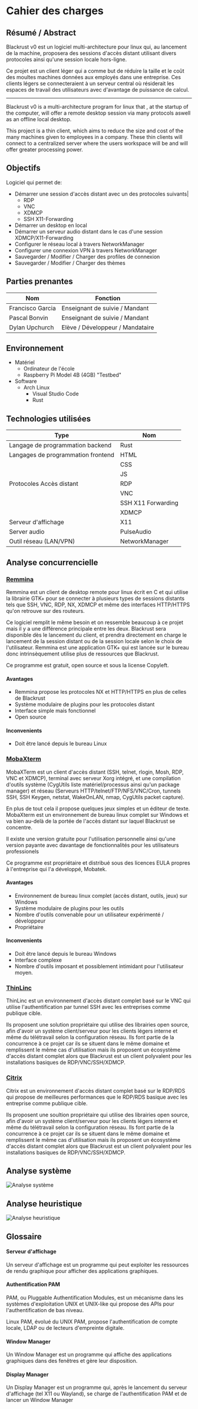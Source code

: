 # Cahier des charges
## Résumé / Abstract
Blackrust v0 est un logiciel multi-architecture pour linux qui, au lancement de la machine, proposera des sessions d'accès distant utilisant divers protocoles ainsi qu'une session locale hors-ligne.

Ce projet est un client léger qui a comme but de réduire la taille et le coût des moultes machines données aux employés dans une entreprise. Ces clients légers se connecteraient à un serveur central où résiderait les espaces de travail des utilisateurs avec d'avantage de puissance de calcul.

---

Blackrust v0 is a multi-architecture program for linux that , at the startup of the computer, will offer a remote desktop session via many protocols aswell as an offline local desktop.

This project is a thin client, which aims to reduce the size and cost of the many machines given to employees in a company. These thin clients will connect to a centralized server where the users workspace will be and will offer greater processing power.
## Objectifs
Logiciel qui permet de:

- Démarrer une session d'accès distant avec un des protocoles suivants|
    - RDP
    - VNC
    - XDMCP
    - SSH X11-Forwarding
- Démarrer un desktop en local
- Démarrer un serveur audio distant dans le cas d'une session XDMCP/X11-Forwarding
- Configurer le réseau local à travers NetworkManager
- Configurer une connexion VPN à travers NetworkManager
- Sauvegarder / Modifier / Charger des profiles de connexion
- Sauvegarder / Modifier / Charger des thèmes
## Parties prenantes
| Nom | Fonction |
|-|-|
| Francisco Garcia | Enseignant de suivie / Mandant |
| Pascal Bonvin | Enseignant de suivie / Mandant |
| Dylan Upchurch | Elève / Développeur / Mandataire |

## Environnement
- Matériel
    - Ordinateur de l'école
    - Raspberry Pi Model 4B (4GB) "Testbed"
- Software
    - Arch Linux
        - Visual Studio Code
        - Rust
## Technologies utilisées
| Type | Nom |
|-|-|
| Langage de programmation backend | Rust |
| Langages de programmation frontend | HTML |
| | CSS |
| | JS |
| Protocoles Accès distant | RDP |
| | VNC |
| | SSH X11 Forwarding |
| | XDMCP |
| Serveur d'affichage | X11 |
| Server audio | PulseAudio |
| Outil réseau (LAN/VPN) | NetworkManager |

## Analyse concurrencielle
### [Remmina](https://remmina.org/)
Remmina est un client de desktop remote pour linux écrit en C et qui utilise la librairie GTK+ pour se connecter à plusieurs types de sessions distants tels que  SSH, VNC, RDP, NX, XDMCP et même des interfaces HTTP/HTTPS qu'on retrouve sur des routeurs.

Ce logiciel remplit le même besoin et on ressemble beaucoup à ce projet mais il y a une différence principale entre les deux. Blackrust sera disponible dès le lancement du client, et prendra directement en charge le lancement de la session distant ou de la session locale selon le choix de l'utilisateur. Remmina est une application GTK+ qui est lancée sur le bureau donc intrinsèquement utilise plus de ressources que Blackrust.

Ce programme est gratuit, open source et sous la license Copyleft.

#### Avantages
- Remmina propose les protocoles NX et HTTP/HTTPS en plus de celles de Blackrust
- Système modulaire de plugins pour les protocoles distant
- Interface simple mais fonctionnel
- Open source

#### Inconvenients
- Doit être lancé depuis le bureau Linux

### [MobaXterm](https://mobaxterm.mobatek.net/)
MobaXTerm est un client d'accès distant (SSH, telnet, rlogin, Mosh, RDP, VNC et XDMCP), terminal avec serveur Xorg intégré, et une compilation d'outils système (CygUtils liste matériel/processus ainsi qu'un package manager) et réseau (Serveurs HTTP/telnet/FTP/NFS/VNC/Cron, tunnels SSH, SSH Keygen, netstat, WakeOnLAN, nmap, CygUtils packet capture).

En plus de tout cela il propose quelques jeux simples et un éditeur de texte. MobaXterm est un environnement de bureau linux complet sur Windows et va bien au-delà de la portée de l'accès distant sur laquel Blackrust se concentre.

Il existe une version gratuite pour l'utilisation personnelle ainsi qu'une version payante avec davantage de fonctionnalités pour les utilisateurs professionels

Ce programme est propriétaire et distribué sous des licences EULA propres à l'entreprise qui l'a développé, Mobatek.

#### Avantages
- Environnement de bureau linux complet (accès distant, outils, jeux) sur Windows 
- Système modulaire de plugins pour les outils
- Nombre d'outils convenable pour un utilisateur expérimenté / développeur
- Propriétaire

#### Inconvenients
- Doit être lancé depuis le bureau Windows
- Interface complexe
- Nombre d'outils imposant et possiblement intimidant pour l'utilisateur moyen.

### [ThinLinc](https://www.cendio.com/)
ThinLinc est un environnement d'accès distant complet basé sur le VNC qui utilise l'authentification par tunnel SSH avec les entreprises comme publique cible. 

Ils proposent une solution propriétaire qui utilise des librairies open source, afin d'avoir un système client/serveur pour les clients légers interne et même du télétravail selon la configuration réseau. Ils font partie de la concurrence à ce projet car ils se situent dans le même domaine et remplissent le même cas d'utilisation mais ils proposent un écosystème d'accès distant complet alors que Blackrust est un client polyvalent pour les installations basiques de RDP/VNC/SSH/XDMCP.

### [Citrix](https://www.citrix.com/)
Citrix est un environnement d'accès distant complet basé sur le RDP/RDS qui propose de meilleures performances que le RDP/RDS basique avec les entreprise comme publique cible. 

Ils proposent une soultion propriétaire qui utilise des librairies open source, afin d'avoir un système client/serveur pour les clients légers interne et même du télétravail selon la configuration réseau. Ils font partie de la concurrence à ce projet car ils se situent dans le même domaine et remplissent le même cas d'utilisation mais ils proposent un écosystème d'accès distant complet alors que Blackrust est un client polyvalent pour les installations basiques de RDP/VNC/SSH/XDMCP.
## Analyse système
![Analyse système](./img/blackrust-systems-analysis.png)
## Analyse heuristique
![Analyse heuristique](./img/blackrust-mind-map.png)
## Glossaire
#### Serveur d'affichage
Un serveur d'affichage est un programme qui peut exploiter les ressources de rendu graphique pour afficher des applications graphiques.

#### Authentification PAM
PAM, ou Pluggable Authentification Modules, est un mécanisme dans les systèmes d'exploitation UNIX et UNIX-like qui propose des APIs pour l'authentification de bas niveau.

Linux PAM, évolué du UNIX PAM, propose l'authentification de compte locale, LDAP ou de lecteurs d'empreinte digitale.

#### Window Manager
Un Window Manager est un programme qui affiche des applications graphiques dans des fenêtres et gère leur disposition.

#### Display Manager
Un Display Manager est un programme qui, après le lancement du serveur d'affichage (tel X11 ou Wayland), se charge de l'authentification PAM et de lancer un Window Manager